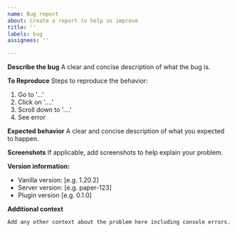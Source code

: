 ```yaml
---
name: Bug report
about: Create a report to help us improve
title: ''
labels: bug
assignees: ''

---
```


**Describe the bug**
A clear and concise description of what the bug is.

**To Reproduce**
Steps to reproduce the behavior:
1. Go to '...'
2. Click on '....'
3. Scroll down to '....'
4. See error

**Expected behavior**
A clear and concise description of what you expected to happen.

**Screenshots**
If applicable, add screenshots to help explain your problem.

**Version information:**
- Vanilla version: [e.g. 1.20.2]
- Server version: [e.g. paper-123]
- Plugin version [e.g. 0.1.0]

**Additional context**
```
Add any other context about the problem here including console errors.
```